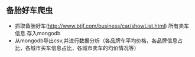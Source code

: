 ## 备胎好车爬虫

- 抓取备胎好车(http://www.btjf.com/business/car/showList.html)  所有卖车信息 存入mongodb
- 从mongodb导出csv,并进行数据分析（各品牌车平均价格，各品牌信息占比，各城市买车信息占比，各城市卖车的均价情况等）

